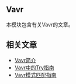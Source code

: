 ## Vavr

本模块包含有关Vavr的文章。

## 相关文章

+ [Vavr简介](docs/Vavr简介.md)
+ [Vavr中的Try指南](docs/Vavr中的Try指南.md)
+ [Vavr模式匹配指南](docs/Vavr模式匹配指南.md)